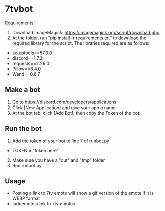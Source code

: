# 7tvbot
Requirements:
1) Download ImageMagick: https://imagemagick.org/script/download.php
2) At the folder, run "pip install -r requirements.txt" to download the required library for the script. The libraries required are as follows:
- setuptools==57.0.0
- discord==1.7.3
- requests==2.26.0
- Pillow==8.4.0
- Wand==0.6.7


## Make a bot
1) Go to https://discord.com/developers/applications
2) Click [New Application] and give your app a name.
3) At the bot tab, click [Add Bot], then copy the Token of the bot.

## Run the bot
1) Add the token of your bot to line 7 of runbot.py
  - TOKEN = "token here"
2) Make sure you have a "out" and "tmp" folder
3) Run runbot.py

## Usage
- Posting a link to 7tv emote will show a gif version of the emote if it is WEBP format
- !addemote <link to 7tv emote>
